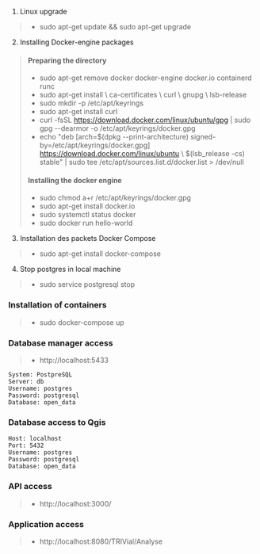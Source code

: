 1. Linux upgrade
>* sudo apt-get update && sudo apt-get upgrade 
2. Installing Docker-engine packages
>#### Preparing the directory
>* sudo apt-get remove docker docker-engine docker.io containerd runc
>* sudo apt-get install \ ca-certificates \ curl \ gnupg \ lsb-release
>* sudo mkdir -p /etc/apt/keyrings
>* sudo apt-get install curl
>* curl -fsSL https://download.docker.com/linux/ubuntu/gpg | sudo gpg --dearmor -o /etc/apt/keyrings/docker.gpg
>* echo "deb [arch=$(dpkg --print-architecture) signed-by=/etc/apt/keyrings/docker.gpg] https://download.docker.com/linux/ubuntu \ $(lsb_release -cs) stable" | sudo tee /etc/apt/sources.list.d/docker.list > /dev/null
>#### Installing the docker engine
>* sudo chmod a+r /etc/apt/keyrings/docker.gpg
>* sudo apt-get install docker.io
>* sudo systemctl status docker
>* sudo docker run hello-world
3. Installation des packets Docker Compose
>* sudo apt-get install docker-compose
4. Stop postgres in local machine
>* sudo service postgresql stop
### Installation of containers
>* sudo docker-compose up
### Database manager access
>* http://localhost:5433
```
System: PostpreSQL
Server: db
Username: postgres
Password: postgresql
Database: open_data
```
### Database access to Qgis

```
Host: localhost
Port: 5432
Username: postgres
Password: postgresql
Database: open_data
```

### API access
>* http://localhost:3000/

### Application access
>* http://localhost:8080/TRIVial/Analyse